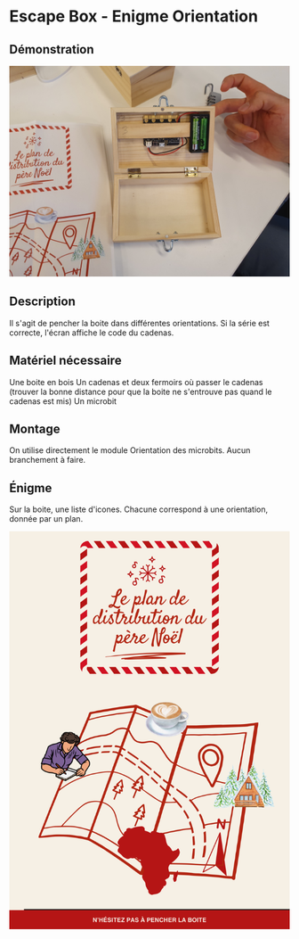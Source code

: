 # Escape Box - Enigme Orientation

## Démonstration
![Démonstration du module](escapebox_orientation1.jpg)


## Description
Il s'agit de pencher la boite dans différentes orientations. Si la série est correcte, l'écran affiche le code du cadenas.


## Matériel nécessaire
Une boite en bois
Un cadenas et deux fermoirs où passer le cadenas (trouver la bonne distance pour que la boite ne s'entrouve pas quand le cadenas est mis)
Un microbit

## Montage
On utilise directement le module Orientation des microbits. Aucun branchement à faire.

## Énigme
Sur la boite, une liste d'icones. Chacune correspond à une orientation, donnée par un plan.

![Affiche de l'énigme](escapebox_1_orientation_affiche.png)

